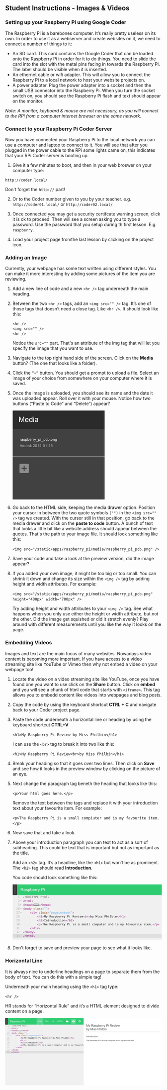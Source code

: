 ## Student Instructions - Images & Videos

### Setting up your Raspberry Pi using Google Coder

The Raspberry Pi is a barebones computer. It’s really pretty useless on its own. In order to use it as a webserver and create websites on it, we need to connect a number of things to it:

- An SD card. This card contains the Google Coder that can be loaded onto the Raspberry Pi in order for it to do things. You need to slide the card into the slot with the metal pins facing in towards the Raspberry Pi. The label should be visible when it is inserted.
- An ethernet cable or wifi adapter. This will allow you to connect the Raspberry Pi to a local network to host your website projects on.
- A power adapter. Plug the power adapter into a socket and then the small USB connector into the Raspberry Pi. When you turn the socket switch on, you should see the Raspberry Pi flash and text should appear on the monitor.

*Note: A monitor, keyboard & mouse are not necessary, as you will connect to the RPi from a computer internet browser on the same network.*

### Connect to your Raspberry Pi Coder Server

Now you have connected your Raspberry Pi to the local network you can use a computer and laptop to connect to it. You will see that after you plugged in the power cable to the RPi some lights came on, this indicates that your RPi Coder server is booting up. 

1. Give it a few minutes to boot, and then in your web broswer on your computer type:

  ```
  http://coder.local/
  ```
  Don't forget the `http://` part!

2. Or to the Coder number given to you by your teacher. e.g. `http://coder01.local/` or `http://coder02.local/` 

3. Once connected you may get a security certifcate warning screen, click it is ok to proceed.  Then will see a screen asking you to type a password. Use the password that you setup during th first lesson. E.g. `raspberry`.

4. Load your project page fromthe last lesson by clicking on the project icon.

### Adding an Image

Currently, your webpage has some text written using different styles. You can make it more interesting by adding some pictures of the item you are reviewing.

1. Add a new line of code and a new `<hr />` tag underneath the main heading.

2. Between the two `<hr />` tags, add an `<img src="" />` tag. It’s one of those tags that doesn’t need a close tag. Like `<hr />`. It should look like this: 

	```
	<hr />
	<img src="" />
	<hr />
	```
	
	Notice the `src=""` part. That's an attribute of the img tag that will let you specify the image that you want to use.

3. Navigate to the top right hand side of the screen. Click on the **Media** button? (The one that looks like a folder).

4. Click the `“+”` button. You should get a prompt to upload a file. Select an image of your choice from somewhere on your computer where it is saved.

5. Once the image is uploaded, you should see its name and the date it was uploaded appear. Roll over it with your mouse. Notice how two buttons (“Paste to Code” and “Delete”) appear?

	![](adding-media.png) 

6. Go back to the HTML side, keeping the media drawer option. Position your cursor in between the two quote symbols `("")` in the `<img src="" />` tag we created. With the cursor still in that position, go back to the media drawer and click on the **paste to code** button. A bunch of text that looks a little bit like a website address should appear between the quotes. That's the path to your image file. It should look something like this:

	`<img src="/static/apps/raspberry_pi/media/raspberry_pi_pcb.png" />`

7. Save your code and take a look at the preview version, did the image appear?

8. If you added your own image, it might be too big or too small. You can shrink it down and change its size within the `<img />` tag by adding height and width attributes. For example:

	`<img src="/static/apps/raspberry_pi/media/raspberry_pi_pcb.png" height="400px" width="700px" />`
	
	Try adding height and width attributes to your `<img />` tag. See what happens when you only use either the height or width attribute, but not the other. Did the image get squished or did it stretch evenly? Play around with different measurements until you like the way it looks on the page.


### Embedding Videos

Images and text are the main focus of many websites. Nowadays video content is becoming more important. If you have access to a video streaming site like YouTube or Vimeo then why not embed a video on your webpage too!

1. Locate the video on a video streaming site like YouTube, once you have found one you want to use click on the **Share** button. Click on **embed** and you will see a chunk of html code that starts with `<iframe>`. This tag allows you to embedd content like videos into webpages and blog posts.

2. Copy the code by using the keyboard shortcut **CTRL + C** and navigate back to your Coder project page.

3. Paste the code underneath a horizontal line or heading by using the keyboard shortcut **CTRL+V** 

	`<h1>My Raspberry Pi Review by Miss Philbin</h1>`

	I can use the `<br>` tag to break it into two like this:

	`<h1>My Raspberry Pi Review<br>by Miss Philbin</h1>`

2. Break your heading so that it goes over two lines. Then click on **Save** and see how it looks in the preview window by clicking on the picture of an eye.

3. Next change the paragraph tag beneth the heading that looks like this:

	`<p>Your html goes here.</p>`

	Remove the text between the tags and replace it with your introduction text about your favourite item. For example:

	`<p>The Raspberry Pi is a small compiuter and is my favourite item. </p>`
	
4. Now save that and take a look. 

5. Above your introduction paragraph you can text to act as a sort of subheading. This could be text that is important but not as important as the title.

	Add an `<h2>` tag. It’s a headline, like the `<h1>` but won’t be as prominent. The `<h2>` tag should read **Introduction**.

	You code should look something like this:

	![alt text](text.png)

6. Don't forget to save and preview your page to see what it looks like.

### Horizontal Line

It is always nice to underline headings on a page to separate them from the body of text. You can do this with a simple tag!

Underneath your main heading using the `<h1>` tag type: 

`<hr />`

HR stands for “Horizontal Rule” and it’s a HTML element designed to divide content on a page.

![alt text](final.png)

